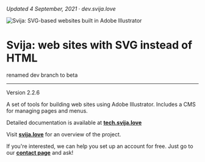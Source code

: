 [logo]: http://files.svija.love/github/readme-logo.png "Svija: SVG-based websites built in Adobe Illustrator"

*Updated 4 September, 2021 · dev.svija.love*

![Svija: SVG-based websites built in Adobe Illustrator][logo]

# Svija: web sites with SVG instead of HTML

renamed dev branch to beta

---

Version 2.2.6

A set of tools for building web sites using Adobe Illustrator.
Includes a CMS for managing pages and menus.

Detailed documentation is available at **[tech.svija.love][1]**

Visit **[svija.love][2]** for an overview of the project.

If you're interested, we can help you set up an account for free.
Just go to our **[contact page][3]** and ask!

[1]: https://tech.svija.love "Visit the documentation site"
[2]: https://svija.love "Visit the main site"
[3]: https://svija.love/en/contact "Contact us"
